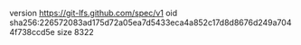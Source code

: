 version https://git-lfs.github.com/spec/v1
oid sha256:226572083ad175d72a05ea7d5433eca4a852c17d8d8676d249a7044f738ccd5e
size 8322
